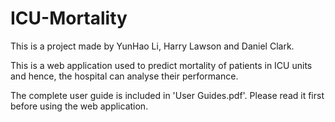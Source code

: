 # ICU-Mortality
This is a project made by YunHao Li, Harry Lawson and Daniel Clark.

This is a web application used to predict mortality of patients in ICU units and hence, the hospital can analyse their performance.

The complete user guide is included in 'User Guides.pdf'. Please read it first before using the web application.
